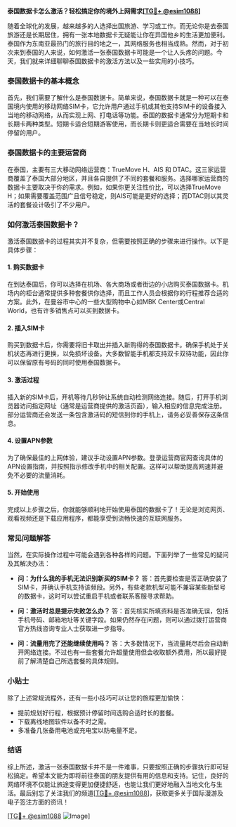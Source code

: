 **泰国数据卡怎么激活？轻松搞定你的境外上网需求[[TG💪+ @esim1088](https://t.me/s/esim1088)]**

随着全球化的发展，越来越多的人选择出国旅游、学习或工作。而无论你是去泰国旅游还是长期居住，拥有一张本地数据卡无疑能让你在异国他乡的生活更加便利。泰国作为东南亚最热门的旅行目的地之一，其网络服务也相当成熟。然而，对于初次来到泰国的人来说，如何激活一张泰国数据卡可能是一个让人头疼的问题。今天，我们就来详细聊聊泰国数据卡的激活方法以及一些实用的小技巧。

### 泰国数据卡的基本概念

首先，我们需要了解什么是泰国数据卡。简单来说，泰国数据卡就是一种可以在泰国境内使用的移动网络SIM卡，它允许用户通过手机或其他支持SIM卡的设备接入当地的移动网络，从而实现上网、打电话等功能。泰国的数据卡通常分为短期卡和长期卡两种类型。短期卡适合短期游客使用，而长期卡则更适合需要在当地长时间停留的用户。

### 泰国数据卡的主要运营商

在泰国，主要有三大移动网络运营商：TrueMove H、AIS 和 DTAC。这三家运营商覆盖了泰国大部分地区，并且各自提供了不同的套餐和服务。选择哪家运营商的数据卡主要取决于你的需求。例如，如果你更关注性价比，可以选择TrueMove H；如果需要覆盖范围广且信号稳定，则AIS可能是更好的选择；而DTAC则以其灵活的套餐设计吸引了不少用户。

### 如何激活泰国数据卡？

激活泰国数据卡的过程其实并不复杂，但需要按照正确的步骤来进行操作。以下是具体步骤：

#### 1. 购买数据卡
在到达泰国后，你可以选择在机场、各大商场或者街边的小店购买泰国数据卡。机场内的柜台通常提供多种套餐供你选择，而且工作人员会根据你的行程推荐合适的方案。此外，在曼谷市中心的一些大型购物中心如MBK Center或Central World，也有许多销售点可以买到数据卡。

#### 2. 插入SIM卡
购买到数据卡后，你需要将旧卡取出并插入新购得的泰国数据卡。确保手机处于关机状态再进行更换，以免损坏设备。大多数智能手机都支持双卡双待功能，因此你可以保留原有号码的同时使用泰国数据卡。

#### 3. 激活过程
插入新的SIM卡后，开机等待几秒钟让系统自动检测网络连接。随后，打开手机浏览器访问指定网址（通常是运营商提供的激活页面），输入相应的信息完成注册。部分运营商还会发送一条包含激活码的短信到你的手机上，请务必妥善保存这条信息。

#### 4. 设置APN参数
为了确保最佳的上网体验，建议手动设置APN参数。登录运营商官网查询具体的APN设置指南，并按照指示修改手机中的相关配置。这样可以帮助提高网速并避免不必要的流量消耗。

#### 5. 开始使用
完成以上步骤之后，你就能够顺利地开始使用泰国的数据卡了！无论是浏览网页、观看视频还是下载应用程序，都能享受到流畅快速的互联网服务。

### 常见问题解答

当然，在实际操作过程中可能会遇到各种各样的问题。下面列举了一些常见的疑问及其解决办法：

- **问：为什么我的手机无法识别新买的SIM卡？**
  答：首先要检查是否正确安装了SIM卡，并确认手机支持该频段。另外，有些老款机型可能不兼容某些新型号的数据卡，这时可以尝试重启手机或者联系客服寻求帮助。

- **问：激活时总是提示失败怎么办？**
  答：首先核实所填资料是否准确无误，包括手机号码、邮箱地址等关键字段。如果仍然存在问题，则可以通过拨打运营商官方热线咨询专业人士获取进一步指导。

- **问：流量用完了还能继续使用吗？**
  答：大多数情况下，当流量耗尽后会自动断开网络连接。不过也有一些套餐允许超量使用但会收取额外费用，所以最好提前了解清楚自己所选套餐的具体规则。

### 小贴士

除了上述常规流程外，还有一些小技巧可以让您的旅程更加愉快：

- 提前规划好行程，根据预计停留时间选购合适时长的套餐。
- 下载离线地图软件以备不时之需。
- 多准备几张备用电池或充电宝以防电量不足。

### 结语

综上所述，激活一张泰国数据卡并不是一件难事，只要按照正确的步骤执行即可轻松搞定。希望本文能为即将前往泰国的朋友提供有用的信息和支持。记住，良好的网络环境不仅能让旅途变得更加便捷舒适，也能让我们更好地融入当地文化与生活。最后别忘了关注我们的频道[[TG💪+ @esim1088](https://t.me/s/esim1088)]，获取更多关于国际漫游及电子签注方面的资讯！

[[TG💪+ @esim1088](https://t.me/s/esim1088) ![Image](https://i.postimg.cc/4NQfJmqS/Snipaste-2025-05-13-00-14-12.png)]